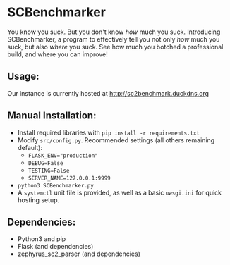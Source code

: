 # SCBenchmarker
You know you suck. But you don't know *how* much you suck. Introducing SCBenchmarker, a program to effectively tell you not only *how* much you suck, but also *where* you suck. See how much you botched a professional build, and where you can improve!

## Usage:
Our instance is currently hosted at http://sc2benchmark.duckdns.org

## Manual Installation:
* Install required libraries with `pip install -r requirements.txt`
* Modify `src/config.py`. Recommended settings (all others remaining default):
    * `FLASK_ENV="production"`
    * `DEBUG=False`
    * `TESTING=False`
    * `SERVER_NAME=127.0.0.1:9999`
* `python3 SCBenchmarker.py`
* A `systemctl` unit file is provided, as well as a basic `uwsgi.ini` for quick hosting setup.

## Dependencies:
* Python3 and pip
* Flask (and dependencies)
* zephyrus\_sc2\_parser (and dependencies)
